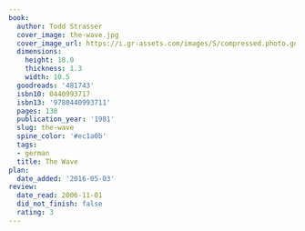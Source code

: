 ```yaml
---
book:
  author: Todd Strasser
  cover_image: the-wave.jpg
  cover_image_url: https://i.gr-assets.com/images/S/compressed.photo.goodreads.com/books/1320402950l/481743._SY160_.jpg
  dimensions:
    height: 18.0
    thickness: 1.3
    width: 10.5
  goodreads: '481743'
  isbn10: 0440993717
  isbn13: '9780440993711'
  pages: 138
  publication_year: '1981'
  slug: the-wave
  spine_color: '#ec1a0b'
  tags:
  - german
  title: The Wave
plan:
  date_added: '2016-05-03'
review:
  date_read: 2006-11-01
  did_not_finish: false
  rating: 3
---
```

